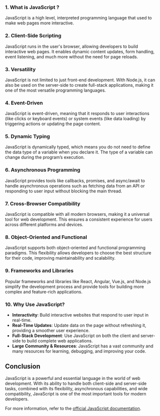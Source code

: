 ### 1. What is JavaScript ?

JavaScript is a high level, interpreted programming language that used to make web pages more interactive.

### 2. Client-Side Scripting

JavaScript runs in the user's browser, allowing developers to build interactive web pages. It enables dynamic content updates, form handling, event listening, and much more without the need for page reloads.

### 3. Versatility

JavaScript is not limited to just front-end development. With Node.js, it can also be used on the server-side to create full-stack applications, making it one of the most versatile programming languages.

### 4. Event-Driven

JavaScript is event-driven, meaning that it responds to user interactions (like clicks or keyboard events) or system events (like data loading) by triggering actions or updating the page content.

### 5. Dynamic Typing

JavaScript is dynamically typed, which means you do not need to define the data type of a variable when you declare it. The type of a variable can change during the program’s execution.

### 6. Asynchronous Programming

JavaScript provides tools like callbacks, promises, and async/await to handle asynchronous operations such as fetching data from an API or responding to user input without blocking the main thread.

### 7. Cross-Browser Compatibility

JavaScript is compatible with all modern browsers, making it a universal tool for web development. This ensures a consistent experience for users across different platforms and devices.

### 8. Object-Oriented and Functional

JavaScript supports both object-oriented and functional programming paradigms. This flexibility allows developers to choose the best structure for their code, improving maintainability and scalability.

### 9. Frameworks and Libraries

Popular frameworks and libraries like React, Angular, Vue.js, and Node.js simplify the development process and provide tools for building more complex and feature-rich applications.

### 10. Why Use JavaScript?

- **Interactivity**: Build interactive websites that respond to user input in real-time.
- **Real-Time Updates**: Update data on the page without refreshing it, providing a smoother user experience.
- **Full-Stack Development**: Use JavaScript on both the client and server-side to build complete web applications.
- **Large Community & Resources**: JavaScript has a vast community and many resources for learning, debugging, and improving your code.

## Conclusion

JavaScript is a powerful and essential language in the world of web development. With its ability to handle both client-side and server-side tasks, combined with its flexibility, asynchronous capabilities, and wide compatibility, JavaScript is one of the most important tools for modern developers.

For more information, refer to the [official JavaScript documentation](https://developer.mozilla.org/en-US/docs/Web/JavaScript).
